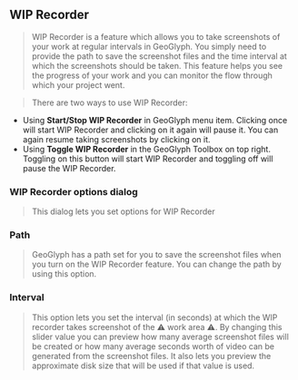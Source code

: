 ## WIP Recorder
> WIP Recorder is a feature which allows you to take screenshots of your work at regular intervals in GeoGlyph. You simply need to provide the path to save the screenshot files and the time interval at which the screenshots should be taken. This feature helps you see the progress of your work and you can monitor the flow through which your project went.

> There are two ways to use WIP Recorder:
- Using **Start/Stop WIP Recorder** in GeoGlyph menu item. Clicking once will start WIP Recorder and clicking on it again will pause it. You can again resume taking screenshots by clicking on it.
- Using **Toggle WIP Recorder** in the GeoGlyph Toolbox on top right. Toggling on this button will start WIP Recorder and toggling off will pause the WIP Recorder.

### WIP Recorder options dialog
> This dialog lets you set options for WIP Recorder

### Path
> GeoGlyph has a path set for you to save the screenshot files when you turn on the WIP Recorder feature. You can change the path by using this option.

### Interval
> This option lets you set the interval (in seconds) at which the WIP recorder takes screenshot of the :warning: work area :warning:. By changing this slider value you can preview how many average screenshot files will be created or how many average seconds worth of video can be generated from the screenshot files. It also lets you preview the approximate disk size that will be used if that value is used.

